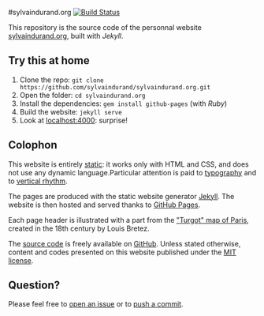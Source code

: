#sylvaindurand.org [![Build Status](https://travis-ci.org/sylvaindurand/sylvaindurand.org.svg?branch=gh-pages)](https://travis-ci.org/sylvaindurand/sylvaindurand.org)


This repository is the source code of the personnal website [sylvaindurand.org](http://sylvaindurand.org), built with *Jekyll*.

## Try this at home

1. Clone the repo: `git clone https://github.com/sylvaindurand/sylvaindurand.org.git`
2. Open the folder: `cd sylvaindurand.org`
3. Install the dependencies: `gem install github-pages` (with *Ruby*)
4. Build the website: `jekyll serve`
5. Look at [localhost:4000](http://localhost:4000): surprise!

## Colophon
This website is entirely [static](https://en.wikipedia.org/wiki/Static_web_page): it works only with HTML and CSS, and does not use any dynamic language.Particular attention is paid to [typography](http://webtypography.net/) and to [vertical rhythm](http://webtypography.net/2.2.2).

The pages are produced with the static website generator [Jekyll](http://jekyllrb.com/). The website is then hosted and served thanks to [GitHub Pages](https://pages.github.com/).

Each page header is illustrated with a part from the ["Turgot" map of Paris](https://en.wikipedia.org/wiki/Turgot_map_of_Paris), created in the 18th century by Louis Bretez.

The [source code](https://github.com/sylvaindurand/sylvaindurand.org) is freely available on [GitHub](https://github.com/sylvaindurand/sylvaindurand.org). Unless stated otherwise, content and codes presented on this website published under the [MIT license](http://opensource.org/licenses/MIT).

## Question?
Please feel free to [open an issue](https://github.com/sylvaindurand/sylvaindurand.org/issues) or to [push a commit](https://github.com/sylvaindurand/sylvaindurand.org/pulls).

